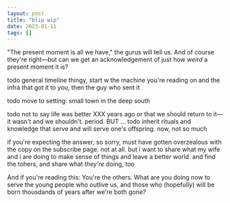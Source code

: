 ```yaml
---
layout: post
title: "blip wip"
date: 2023-01-11
tags: []
---
```


"The present moment is all we have," the gurus will tell us. And of course they're right—but can we get an acknowledgement of just how _weird_ a present moment it is?

todo general timeline thingy, start w the machine you're reading on and the infra that got it to you, then the guy who sent it

todo move to setting: small town in the deep south

todo not to say life was better XXX years ago or that we should return to it—it wasn't and we shouldn't. period. BUT ... todo inherit rituals and knowledge that serve and will serve one's offspring. now, not so much

if you're expecting the answer, so sorry, must have gotten overzealous with the copy on the subscribe page. not at all. but i want to share what my wife and i are doing to make sense of things and leave a better world. and find the tohers, and share what *they're* doing, too

And if you're reading this: You're the others. What are you doing now to serve the young people who outlive us, and those who (hopefully) will be born thousdands of years after we're both gone?
